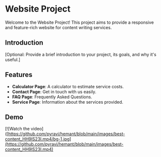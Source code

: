 # Website Project

Welcome to the Website Project! This project aims to provide a responsive and feature-rich website for content writing services.

## Introduction

[Optional: Provide a brief introduction to your project, its goals, and why it's useful.]

## Features

- **Calculator Page**: A calculator to estimate service costs.
- **Contact Page**: Get in touch with us easily.
- **FAQ Page**: Frequently Asked Questions.
- **Service Page**: Information about the services provided.

## Demo

[![Watch the video]([https://github.com/pyravi/hemant/blob/main/images/best-content_HH9lS23I.mp4/bg-1.jpg](https://github.com/pyravi/hemant/blob/main/images/best-content_HH9lS23I.mp4)
